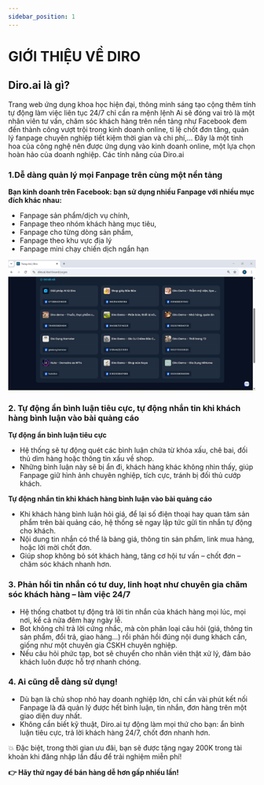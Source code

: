 ```yaml
---
sidebar_position: 1
---
```

# GIỚI THIỆU VỀ DIRO 
## Diro.ai là gì?
Trang web ứng dụng khoa học hiện đại,  thông minh sáng tạo cộng thêm tính tự động làm việc liên tục 24/7 chỉ cần ra mệnh lệnh Ai sẽ đóng vai trò là một nhân viên tư vấn, chăm sóc khách hàng trên nền tảng như Facebook đem đến thành công vượt trội trong kinh doanh online, tỉ lệ chốt đơn tăng, quản lý fanpage chuyên nghiệp tiết kiệm thời gian và chi phí,... Đây là một tinh hoa của công nghệ nên được ứng dụng vào kinh doanh online, một lựa chọn hoàn hảo của doanh nghiệp.
Các tính năng của Diro.ai

### 1.Dễ dàng quản lý mọi Fanpage trên cùng một nền tảng
**Bạn kinh doanh trên Facebook: bạn sử dụng nhiều Fanpage với nhiều mục đích khác nhau:**
- Fanpage sản phẩm/dịch vụ chính, 
- Fanpage theo nhóm khách hàng mục tiêu, 
- Fanpage cho từng dòng sản phẩm, 
- Fanpage theo khu vực địa lý 
- Fanpage mini chạy chiến dịch ngắn hạn

![GT](GT.jpg)
### 2.  Tự động ẩn bình luận tiêu cực, tự động nhắn tin khi khách hàng bình luận vào bài quảng cáo
**Tự động ẩn bình luận tiêu cực**
- Hệ thống sẽ tự động quét các bình luận chứa từ khóa xấu, chê bai, đối thủ dìm hàng hoặc thông tin xấu về shop.
- Những bình luận này sẽ bị ẩn đi, khách hàng khác không nhìn thấy, giúp Fanpage giữ hình ảnh chuyên nghiệp, tích cực, tránh bị đối thủ cướp khách.

**Tự động nhắn tin khi khách hàng bình luận vào bài quảng cáo**
- Khi khách hàng bình luận hỏi giá, để lại số điện thoại hay quan tâm sản phẩm trên bài quảng cáo, hệ thống sẽ ngay lập tức gửi tin nhắn tự động cho khách.
- Nội dung tin nhắn có thể là bảng giá, thông tin sản phẩm, link mua hàng, hoặc lời mời chốt đơn.
- Giúp shop không bỏ sót khách hàng, tăng cơ hội tư vấn – chốt đơn – chăm sóc khách nhanh hơn.
### 3. Phản hồi tin nhắn có tư duy, linh hoạt như chuyên gia chăm sóc khách hàng – làm việc 24/7
- Hệ thống chatbot tự động trả lời tin nhắn của khách hàng mọi lúc, mọi nơi, kể cả nửa đêm hay ngày lễ.
- Bot không chỉ trả lời cứng nhắc, mà còn phân loại câu hỏi (giá, thông tin sản phẩm, đổi trả, giao hàng…) rồi phản hồi đúng nội dung khách cần, giống như một chuyên gia CSKH chuyên nghiệp.
- Nếu câu hỏi phức tạp, bot sẽ chuyển cho nhân viên thật xử lý, đảm bảo khách luôn được hỗ trợ nhanh chóng.
### 4. Ai cũng dễ dàng sử dụng!
- Dù bạn là chủ shop nhỏ hay doanh nghiệp lớn, chỉ cần vài phút kết nối Fanpage là đã quản lý được hết bình luận, tin nhắn, đơn hàng trên một giao diện duy nhất.
- Không cần biết kỹ thuật, Diro.ai tự động làm mọi thứ cho bạn: ẩn bình luận tiêu cực, trả lời khách hàng 24/7, chốt đơn nhanh hơn.

💥 Đặc biệt, trong thời gian ưu đãi, bạn sẽ được tặng ngay 200K trong tài khoản khi đăng nhập lần đầu để trải nghiệm miễn phí!

**👉 Hãy thử ngay để bán hàng dễ hơn gấp nhiều lần!**